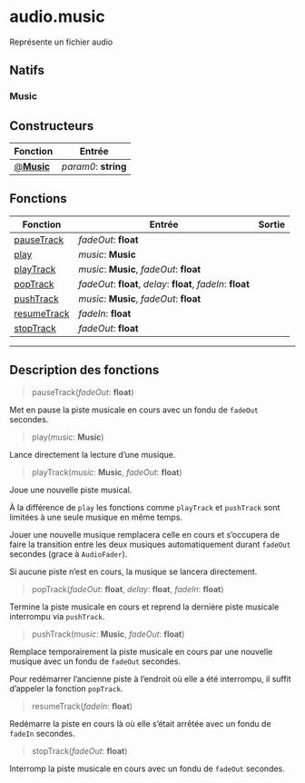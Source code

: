 # audio.music

Représente un fichier audio
## Natifs
### Music
## Constructeurs
|Fonction|Entrée|
|-|-|
|[@**Music**](#ctor_0)| *param0*: **string**|
## Fonctions
|Fonction|Entrée|Sortie|
|-|-|-|
|[pauseTrack](#func_0)|*fadeOut*: **float**||
|[play](#func_1)|*music*: **Music**||
|[playTrack](#func_2)|*music*: **Music**, *fadeOut*: **float**||
|[popTrack](#func_3)|*fadeOut*: **float**, *delay*: **float**, *fadeIn*: **float**||
|[pushTrack](#func_4)|*music*: **Music**, *fadeOut*: **float**||
|[resumeTrack](#func_5)|*fadeIn*: **float**||
|[stopTrack](#func_6)|*fadeOut*: **float**||


***
## Description des fonctions

<a id="func_0"></a>
> pauseTrack(*fadeOut*: **float**)

Met en pause la piste musicale en cours avec un fondu de `fadeOut` secondes.

<a id="func_1"></a>
> play(*music*: **Music**)

Lance directement la lecture d’une musique.

<a id="func_2"></a>
> playTrack(*music*: **Music**, *fadeOut*: **float**)

Joue une nouvelle piste musical.

À la différence de `play` les fonctions comme `playTrack` et `pushTrack` sont limitées à une seule musique en même temps.

Jouer une nouvelle musique remplacera celle en cours et s’occupera de faire la transition entre les deux musiques automatiquement durant `fadeOut` secondes (grace à `AudioFader`).

Si aucune piste n’est en cours, la musique se lancera directement.

<a id="func_3"></a>
> popTrack(*fadeOut*: **float**, *delay*: **float**, *fadeIn*: **float**)

Termine la piste musicale en cours et reprend la dernière piste musicale interrompu via `pushTrack`.

<a id="func_4"></a>
> pushTrack(*music*: **Music**, *fadeOut*: **float**)

Remplace temporairement la piste musicale en cours par une nouvelle musique avec un fondu de `fadeOut` secondes.

Pour redémarrer l’ancienne piste à l’endroit où elle a été interrompu, il suffit d’appeler la fonction `popTrack`.

<a id="func_5"></a>
> resumeTrack(*fadeIn*: **float**)

Redémarre la piste en cours là où elle s’était arrêtée avec un fondu de `fadeIn` secondes.

<a id="func_6"></a>
> stopTrack(*fadeOut*: **float**)

Interromp la piste musicale en cours avec un fondu de `fadeOut` secondes.

